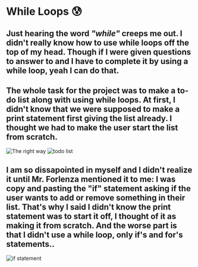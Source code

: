 # **While Loops** 😰
## Just hearing the word *"while"* creeps me out. I didn't really know how to use while loops off the top of my head. Though if I were given questions to answer to and I have to complete it by **using** a while loop, yeah I can do that. 
## The whole task for the project was to make a to-do list along with using while loops. At first, I didn't know that we were supposed to make a print statement first giving the list already. I thought we had to make the user start the list from scratch.
![The right way](right.jpeg)
![todo list](todolol.png)
## I am so dissapointed in myself and I didn't realize it until Mr. Forlenza mentioned it to me: I was copy and pasting the "if" statement asking if the user wants to add or remove something in their list. That's why I said I didn't know the print statement was to start it off, I thought of it as making it from scratch. And the worse part is that I didn't use a while loop, only if's and for's statements..
![if statement](sigh.png)
